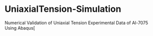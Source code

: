 # UniaxialTension-Simulation
Numerical Validation of Uniaxial Tension Experimental Data of Al-7075 Using Abaqus[
